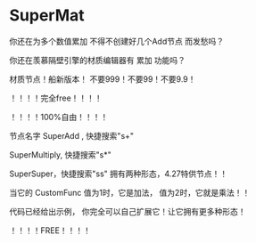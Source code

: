 # SuperMat
你还在为多个数值累加 不得不创建好几个Add节点 而发愁吗？

你还在羡慕隔壁引擎的材质编辑器有 累加 功能吗？

材质节点！船新版本！ 不要999！不要99！不要9.9！

！！！！完全free！！！！

！！！！100%自由！！！！

节点名字 SuperAdd , 快捷搜索"s+"

SuperMultiply, 快捷搜索"s*"


SuperSuper，快捷搜索"ss" 拥有两种形态，4.27特供节点！！

当它的 CustomFunc 值为1时，它是加法， 值为2时，它就是乘法！！

代码已经给出示例， 你完全可以自己扩展它！让它拥有更多种形态！

！！！！FREE！！！！
